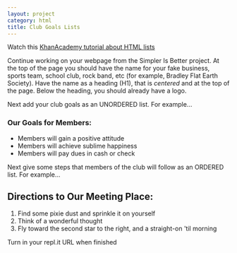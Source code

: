 ```yaml
---
layout: project
category: html
title: Club Goals Lists
---
```


Watch this [KhanAcademy tutorial about HTML lists](https://www.khanacademy.org/computing/hour-of-code/hour-of-html/pt/html-lists)

Continue working on your webpage from the Simpler Is Better project. At the top of the page you should have the name for your fake business, sports team, school club, rock band, etc (for example, Bradley Flat Earth Society). Have the name as a heading (H1), that is *centered* and at the top of the page. Below the heading, you should already have a logo.

Next add your club goals as an UNORDERED list. For example...

### Our Goals for Members:

  - Members will gain a positive attitude
  - Members will achieve sublime happiness
  - Members will pay dues in cash or check

Next give some steps that members of the club will follow as an ORDERED list. For example...

## Directions to Our Meeting Place:

  1.  Find some pixie dust and sprinkle it on yourself
  1.  Think of a wonderful thought
  1.  Fly toward the second star to the right, and a straight-on 'til morning


Turn in your repl.it URL when finished
